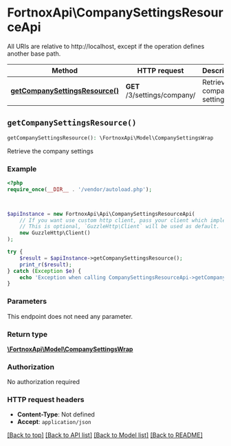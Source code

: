 # FortnoxApi\CompanySettingsResourceApi

All URIs are relative to http://localhost, except if the operation defines another base path.

| Method | HTTP request | Description |
| ------------- | ------------- | ------------- |
| [**getCompanySettingsResource()**](CompanySettingsResourceApi.md#getCompanySettingsResource) | **GET** /3/settings/company/ | Retrieve the company settings |


## `getCompanySettingsResource()`

```php
getCompanySettingsResource(): \FortnoxApi\Model\CompanySettingsWrap
```

Retrieve the company settings

### Example

```php
<?php
require_once(__DIR__ . '/vendor/autoload.php');



$apiInstance = new FortnoxApi\Api\CompanySettingsResourceApi(
    // If you want use custom http client, pass your client which implements `GuzzleHttp\ClientInterface`.
    // This is optional, `GuzzleHttp\Client` will be used as default.
    new GuzzleHttp\Client()
);

try {
    $result = $apiInstance->getCompanySettingsResource();
    print_r($result);
} catch (Exception $e) {
    echo 'Exception when calling CompanySettingsResourceApi->getCompanySettingsResource: ', $e->getMessage(), PHP_EOL;
}
```

### Parameters

This endpoint does not need any parameter.

### Return type

[**\FortnoxApi\Model\CompanySettingsWrap**](../Model/CompanySettingsWrap.md)

### Authorization

No authorization required

### HTTP request headers

- **Content-Type**: Not defined
- **Accept**: `application/json`

[[Back to top]](#) [[Back to API list]](../../README.md#endpoints)
[[Back to Model list]](../../README.md#models)
[[Back to README]](../../README.md)
